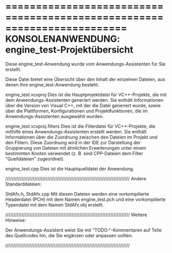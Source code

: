 ﻿========================================================================
    KONSOLENANWENDUNG: engine_test-Projektübersicht
========================================================================

Diese engine_test-Anwendung wurde vom Anwendungs-Assistenten für Sie erstellt.

Diese Datei bietet eine Übersicht über den Inhalt der einzelnen Dateien, aus
denen Ihre engine_test-Anwendung besteht.


engine_test.vcxproj
    Dies ist die Hauptprojektdatei für VC++-Projekte, die mit dem Anwendungs-Assistenten generiert werden. Sie enthält Informationen über die Version von Visual C++, mit der die Datei generiert wurde, sowie über die Plattformen, Konfigurationen und Projektfunktionen, die im Anwendungs-Assistenten ausgewählt wurden.

engine_test.vcxproj.filters
    Dies ist die Filterdatei für VC++-Projekte, die mithilfe eines Anwendungs-Assistenten erstellt werden. Sie enthält Informationen über die Zuordnung zwischen den Dateien im Projekt und den Filtern. Diese Zuordnung wird in der IDE zur Darstellung der Gruppierung von Dateien mit ähnlichen Erweiterungen unter einem bestimmten Knoten verwendet (z. B. sind CPP-Dateien dem Filter "Quelldateien" zugeordnet).

engine_test.cpp
    Dies ist die Hauptquelldatei der Anwendung.

/////////////////////////////////////////////////////////////////////////////
Andere Standarddateien:

StdAfx.h, StdAfx.cpp
    Mit diesen Dateien werden eine vorkompilierte Headerdatei (PCH) mit dem Namen engine_test.pch und eine vorkompilierte Typendatei mit dem Namen StdAfx.obj erstellt.

/////////////////////////////////////////////////////////////////////////////
Weitere Hinweise:

Der Anwendungs-Assistent weist Sie mit "TODO:"-Kommentaren auf Teile des
Quellcodes hin, die Sie ergänzen oder anpassen sollten.

/////////////////////////////////////////////////////////////////////////////
